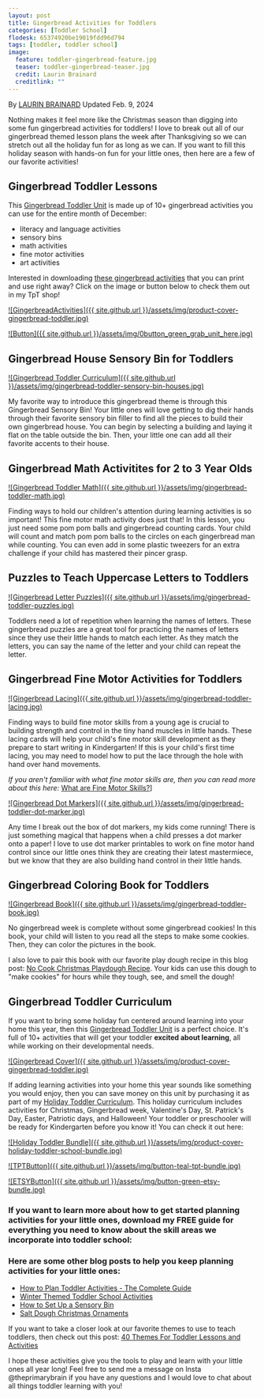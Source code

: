 ```yaml
---
layout: post
title: Gingerbread Activities for Toddlers
categories: [Toddler School]
flodesk: 65374920be19019fdd96d794
tags: [toddler, toddler school]
image:
  feature: toddler-gingerbread-feature.jpg
  teaser: toddler-gingerbread-teaser.jpg
  credit: Laurin Brainard
  creditlink: ""
---
```

By [LAURIN BRAINARD](https://theprimarybrain.com/menu/about/) Updated Feb. 9, 2024

Nothing makes it feel more like the Christmas season than digging into some fun gingerbread activities for toddlers! I love to break out all of our gingerbread themed lesson plans the week after Thanksgiving so we can stretch out all the holiday fun for as long as we can. If you want to fill this holiday season with hands-on fun for your little ones, then here are a few of our favorite activities! 

## Gingerbread Toddler Lessons
This [Gingerbread Toddler Unit](https://www.teacherspayteachers.com/Product/Gingerbread-Toddler-Lesson-Plans-Christmas-Preschool-Activities-Curriculum-8320868?utm_source=PB%20Blog&utm_campaign=Gingerbread%20Toddler%20Unit) is made up of 10+ gingerbread activities you can use for the entire month of December:
- literacy and language activities
- sensory bins 
- math activities
- fine motor activities
- art activities

Interested in downloading [these gingerbread activities](https://www.teacherspayteachers.com/Product/Gingerbread-Toddler-Lesson-Plans-Christmas-Preschool-Activities-Curriculum-8320868?utm_source=PB%20Blog&utm_campaign=Gingerbread%20Toddler%20Unit) that you can print and use right away?  Click on the image or button below to check them out in my TpT shop! 

[![GingerbreadActivities]({{ site.github.url }}/assets/img/product-cover-gingerbread-toddler.jpg)](https://www.teacherspayteachers.com/Product/Gingerbread-Toddler-Lesson-Plans-Christmas-Preschool-Activities-Curriculum-8320868?utm_source=PB%20Blog&utm_campaign=Gingerbread%20Toddler%20Unit)

[![Button]({{ site.github.url }}/assets/img/0button_green_grab_unit_here.jpg)](https://www.teacherspayteachers.com/Product/Gingerbread-Toddler-Lesson-Plans-Christmas-Preschool-Activities-Curriculum-8320868?utm_source=PB%20Blog&utm_campaign=Gingerbread%20Toddler%20Unit)

## Gingerbread House Sensory Bin for Toddlers

[![Gingerbread Toddler Curriculum]({{ site.github.url }}/assets/img/gingerbread-toddler-sensory-bin-houses.jpg)](https://www.teacherspayteachers.com/Product/Gingerbread-Toddler-Lesson-Plans-Christmas-Preschool-Activities-Curriculum-8320868?utm_source=PB%20Blog&utm_campaign=Gingerbread%20Toddler%20Unit)

My favorite way to introduce this gingerbread theme is through this Gingerbread Sensory Bin! Your little ones will love getting to dig their hands through their favorite sensory bin filler to find all the pieces to build their own gingerbread house. You can begin by selecting a building and laying it flat on the table outside the bin. Then, your little one can add all their favorite accents to their house. 

## Gingerbread Math Activitites for 2 to 3 Year Olds

[![Gingerbread Toddler Math]({{ site.github.url }}/assets/img/gingerbread-toddler-math.jpg)](https://www.teacherspayteachers.com/Product/Gingerbread-Toddler-Lesson-Plans-Christmas-Preschool-Activities-Curriculum-8320868?utm_source=PB%20Blog&utm_campaign=Gingerbread%20Toddler%20Unit)

Finding ways to hold our children's attention during learning activities is so important! This fine motor math activity does just that! In this lesson, you just need some pom pom balls and gingerbread counting cards. Your child will count and match pom pom balls to the circles on each gingerbread man while counting. You can even add in some plastic tweezers for an extra challenge if your child has mastered their pincer grasp.

## Puzzles to Teach Uppercase Letters to Toddlers

[![Gingerbread Letter Puzzles]({{ site.github.url }}/assets/img/gingerbread-toddler-puzzles.jpg)](https://www.teacherspayteachers.com/Product/Gingerbread-Toddler-Lesson-Plans-Christmas-Preschool-Activities-Curriculum-8320868?utm_source=PB%20Blog&utm_campaign=Gingerbread%20Toddler%20Unit)

Toddlers need a lot of repetition when learning the names of letters. These gingerbread puzzles are a great tool for practicing the names of letters since they use their little hands to match each letter. As they match the letters, you can say the name of the letter and your child can repeat the letter. 

## Gingerbread Fine Motor Activities for Toddlers

[![Gingerbread Lacing]({{ site.github.url }}/assets/img/gingerbread-toddler-lacing.jpg)](https://www.teacherspayteachers.com/Product/Gingerbread-Toddler-Lesson-Plans-Christmas-Preschool-Activities-Curriculum-8320868?utm_source=PB%20Blog&utm_campaign=Gingerbread%20Toddler%20Unit)

Finding ways to build fine motor skills from a young age is crucial to building strength and control in the tiny hand muscles in little hands. These lacing cards will help your child's fine motor skill development as they prepare to start writing in Kindergarten! If this is your child's first time lacing, you may need to model how to put the lace through the hole with hand over hand movements.

_If you aren't familiar with what fine motor skills are, then you can read more about this here:_ [What are Fine Motor Skills?](https://theprimarybrain.com/fine%20motor%20skills/2024/01/25/What-Are-Fine-Motor-Skills/)]

[![Gingerbread Dot Markers]({{ site.github.url }}/assets/img/gingerbread-toddler-dot-marker.jpg)](https://www.teacherspayteachers.com/Product/Gingerbread-Toddler-Lesson-Plans-Christmas-Preschool-Activities-Curriculum-8320868?utm_source=PB%20Blog&utm_campaign=Gingerbread%20Toddler%20Unit)

Any time I break out the box of dot markers, my kids come running! There is just something magical that happens when a child presses a dot marker onto a paper! I love to use dot marker printables to work on fine motor hand control since our little ones think they are creating their latest mastermiece, but we know that they are also building hand control in their little hands.

## Gingerbread Coloring Book for Toddlers

[![Gingerbread Book]({{ site.github.url }}/assets/img/gingerbread-toddler-book.jpg)](https://www.teacherspayteachers.com/Product/Gingerbread-Toddler-Lesson-Plans-Christmas-Preschool-Activities-Curriculum-8320868?utm_source=PB%20Blog&utm_campaign=Gingerbread%20Toddler%20Unit)

No gingerbread week is complete without some gingerbread cookies! In this book, your child will listen to you read all the steps to make some cookies. Then, they can color the pictures in the book. 

I also love to pair this book with our favorite play dough recipe in this blog post: [No Cook Christmas Playdough Recipe](https://theprimarybrain.com/christmas/2018/12/11/Homemade-No-Bake-Christmas-Playdough/). Your kids can use this dough to "make cookies" for hours while they tough, see, and smell the dough!

## Gingerbread Toddler Curriculum

If you want to bring some holiday fun centered around learning into your home this year, then this [Gingerbread Toddler Unit](https://www.teacherspayteachers.com/Product/Gingerbread-Toddler-Lesson-Plans-Christmas-Preschool-Activities-Curriculum-8320868?utm_source=PB%20Blog&utm_campaign=Gingerbread%20Toddler%20Unit) is a perfect choice. It's full of 10+ activities that will get your toddler **excited about learning**, all while working on their developmental needs.

[![Gingerbread Cover]({{ site.github.url }}/assets/img/product-cover-gingerbread-toddler.jpg)](https://www.teacherspayteachers.com/Product/Gingerbread-Toddler-Lesson-Plans-Christmas-Preschool-Activities-Curriculum-8320868?utm_source=PB%20Blog&utm_campaign=Gingerbread%20Toddler%20Unit)

If adding learning activities into your home this year sounds like something you would enjoy, then you can save money on this unit by purchasing it as part of my [Holiday Toddler Curriculum](https://www.teacherspayteachers.com/Product/Holiday-Toddler-Activities-Homeschool-Preschool-Curriculum-and-Lesson-Plans-8705555?utm_source=PB%20Blog&utm_campaign=Holiday%20Toddler%20Bundle%20Upsell%20Valentine%20Post). This holiday curriculum includes activities for Christmas, Gingerbread week, Valentine's Day, St. Patrick's Day, Easter, Patriotic days, and Halloween! Your toddler or preschooler will be ready for Kindergarten before you know it! You can check it out here:

[![Holiday Toddler Bundle]({{ site.github.url }}/assets/img/product-cover-holiday-toddler-school-bundle.jpg)](https://www.teacherspayteachers.com/Product/Holiday-Toddler-Activities-Homeschool-Preschool-Curriculum-and-Lesson-Plans-8705555?utm_source=PB%20Blog&utm_campaign=Holiday%20Toddler%20Bundle%20Upsell%20Valentine%20Post)

[![TPTButton]({{ site.github.url }}/assets/img/button-teal-tpt-bundle.jpg)](https://www.teacherspayteachers.com/Product/Holiday-Toddler-Activities-Homeschool-Preschool-Curriculum-and-Lesson-Plans-8705555?utm_source=PB%20Blog&utm_campaign=Holiday%20Toddler%20Bundle%20Upsell%20Valentine%20Post)

[![ETSYButton]({{ site.github.url }}/assets/img/button-green-etsy-bundle.jpg)](https://theprimarybrain.etsy.com/listing/1452488678/holiday-toddler-school-bundle-homeschool)

### If you want to learn more about how to get started planning activities for your little ones, download my FREE guide for everything you need to know about the skill areas we incorporate into toddler school:

<div id="fd-form-65374920be19019fdd96d794"></div>
<script>
  window.fd('form', {
    formId: '65374920be19019fdd96d794',
    containerEl: '#fd-form-65374920be19019fdd96d794'
  });
</script>

### Here are some other blog posts to help you keep planning activities for your little ones:

- [How to Plan Toddler Activities - The Complete Guide](https://theprimarybrain.com/toddler%20school/2023/10/24/Toddler-Activities-Planning-Guide)
- [Winter Themed Toddler School Activities](https://theprimarybrain.com/toddler%20school/2022/01/19/Winter-Themed-Toddler-Activities/)
- [How to Set Up a Sensory Bin](https://theprimarybrain.com/preschool/2023/03/31/Setting-Up-A-Sensory-Bin)
- [Salt Dough Christmas Ornaments](https://theprimarybrain.com/christmas/2019/12/04/Salt-Dough-Christmas-Ornaments/)

If you want to take a closer look at our favorite themes to use to teach toddlers, then check out this post: [40 Themes For Toddler Lessons and Activities](https://theprimarybrain.com/toddler%20school/2024/03/13/List-of-Themes-For-Toddler-Lessons/)

I hope these activities give you the tools to play and learn with your little ones all year long! Feel free to send me a message on Insta @theprimarybrain if you have any questions and I would love to chat about all things toddler learning with you! 